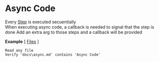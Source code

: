 # Async Code

Every [Step](https://github.com/limadelic/frankendoc/blob/master/docs/Steps.md) is executed secuentially  
When executing async code, a callback is needed to signal that the step is done
Add an extra arg to those steps and a callback will be provided

**Example** [ [Files](https://github.com/limadelic/frankendoc/blob/master/docs/src/files.coffee) ]
```
Read any file  
Verify 'docs\async.md' contains 'Async Code'  
```



